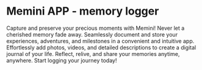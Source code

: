 # Memini APP - memory logger
Capture and preserve your precious moments with Memini! Never let a cherished memory
fade away. Seamlessly document and store your experiences, adventures, and milestones in a
convenient and intuitive app. Effortlessly add photos, videos, and detailed descriptions to create
a digital journal of your life. Reflect, relive, and share your memories anytime, anywhere. Start
logging your journey today!
